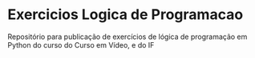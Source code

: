 # Exercicios Logica de Programacao
 Repositório para publicação de exercícios de lógica de programação em Python do curso do Curso em Vídeo, e do IF
